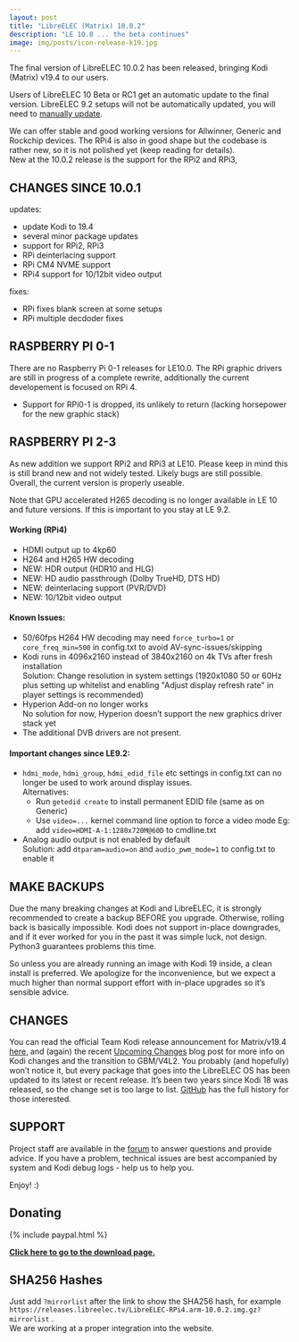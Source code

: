 ```yaml
---
layout: post
title: "LibreELEC (Matrix) 10.0.2"
description: "LE 10.0 ... the beta continues"
image: img/posts/icon-release-k19.jpg
---
```


The final version of LibreELEC 10.0.2 has been released, bringing Kodi (Matrix) v19.4 to our users.
  
Users of LibreELEC 10 Beta or RC1 get an automatic update to the final version. LibreELEC 9.2 setups will not be automatically updated, you will need to [manually update](https://wiki.libreelec.tv/support/update).

We can offer stable and good working versions for Allwinner, Generic and Rockchip devices. The RPi4 is also in good shape but the codebase is rather new, so it is not polished yet (keep reading for details).  
New at the 10.0.2 release is the support for the RPi2 and RPi3, 

## CHANGES SINCE 10.0.1

updates:
- update Kodi to 19.4
- several minor package updates
- support for RPi2, RPi3
- RPi deinterlacing support
- RPi CM4 NVME support
- RPi4 support for 10/12bit video output

fixes: 
- RPi fixes blank screen at some setups
- RPi multiple decdoder fixes


## RASPBERRY PI 0-1

There are no Raspberry Pi 0-1 releases for LE10.0. The RPi graphic drivers are still in progress of a complete rewrite, additionally the current developement is focused on RPi 4.
- Support for RPi0-1 is dropped, its unlikely to return (lacking horsepower for the new graphic stack)

## RASPBERRY PI 2-3

As new addition we support RPi2 and RPi3 at LE10. Please keep in mind this is still brand new and not widely tested. Likely bugs are still possible. Overall, the current version is properly useable.

Note that GPU accelerated H265 decoding is no longer available in LE 10 and future versions. If this is important to you stay at LE 9.2.

#### Working (RPi4)
- HDMI output up to 4kp60
- H264 and H265 HW decoding
- NEW: HDR output (HDR10 and HLG)
- NEW: HD audio passthrough (Dolby TrueHD, DTS HD)
- NEW: deinterlacing support (PVR/DVD)
- NEW: 10/12bit video output

#### Known Issues:
- 50/60fps H264 HW decoding may need `force_turbo=1` or `core_freq_min=500` in config.txt to avoid AV-sync-issues/skipping
- Kodi runs in 4096x2160 instead of 3840x2160 on 4k TVs after fresh installation  
  Solution: Change resolution in system settings (1920x1080 50 or 60Hz plus setting up whitelist and enabling "Adjust display refresh rate" in player settings is recommended)
- Hyperion Add-on no longer works  
  No solution for now, Hyperion doesn’t support the new graphics driver stack yet
- The additional DVB drivers are not present.

#### Important changes since LE9.2:
- `hdmi_mode`, `hdmi_group`, `hdmi_edid_file` etc settings in config.txt can no longer be used to work around display issues.  
  Alternatives:
  - Run `getedid create` to install permanent EDID file (same as on Generic)
  - Use `video=...` kernel command line option to force a video mode
    Eg: add `video=HDMI-A-1:1280x720M@60D` to cmdline.txt
- Analog audio output is not enabled by default  
  Solution: add `dtparam=audio=on` and `audio_pwm_mode=1` to config.txt to enable it

## MAKE BACKUPS

Due the many breaking changes at Kodi and LibreELEC, it is strongly recommended to create a backup BEFORE you upgrade. Otherwise, rolling back is basically impossible. Kodi does not support in-place downgrades, and if it ever worked for you in the past it was simple luck, not design. Python3 guarantees problems this time.

So unless you are already running an image with Kodi 19 inside, a clean install is preferred. We apologize for the inconvenience, but we expect a much higher than normal support effort with in-place upgrades so it’s sensible advice.

## CHANGES

You can read the official Team Kodi release announcement for Matrix/v19.4 [here](https://kodi.tv/article/kodi-matrix-19-4-release/), and (again) the recent [Upcoming Changes](https://libreelec.tv/2021/02/14/upcoming-changes/) blog post for more info on Kodi changes and the transition to GBM/V4L2. You probably (and hopefully) won’t notice it, but every package that goes into the LibreELEC OS has been updated to its latest or recent release. It’s been two years since Kodi 18 was released, so the change set is too large to list. [GitHub](https://github.com/LibreELEC/LibreELEC.tv/releases/tag/10.0.2) has the full history for those interested.

## SUPPORT

Project staff are available in the [forum](https://forum.libreelec.tv) to answer questions and provide advice. If you have a problem, technical issues are best accompanied by system and Kodi debug logs - help us to help you.

Enjoy! :)

## Donating

{% include paypal.html %}


[**Click here to go to the download page.**](https://libreelec.tv/downloads/)


## SHA256 Hashes

Just add `?mirrorlist` after the link to show the SHA256 hash, for example `https://releases.libreelec.tv/LibreELEC-RPi4.arm-10.0.2.img.gz?mirrorlist` .  
We are working at a proper integration into the website.

